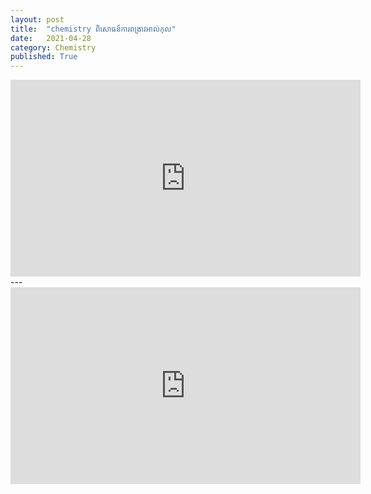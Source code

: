 ```yaml
---
layout: post
title:  "chemistry ពិសោធន៍ការពង្រាវអាល់កុល"
date:   2021-04-28
category: Chemistry
published: True
---
```

<iframe width="560" height="315" src="https://www.youtube.com/embed/8w2vzyDUFRI" title="YouTube video player" frameborder="0" allow="accelerometer; autoplay; clipboard-write; encrypted-media; gyroscope; picture-in-picture" allowfullscreen></iframe>
---
<iframe width="560" height="315" src="https://www.youtube.com/embed/pv1sluyy5yw" title="YouTube video player" frameborder="0" allow="accelerometer; autoplay; clipboard-write; encrypted-media; gyroscope; picture-in-picture" allowfullscreen></iframe>
